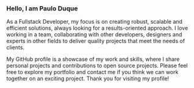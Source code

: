 ### Hello, I am Paulo Duque

As a Fullstack Developer, my focus is on creating robust, scalable and efficient solutions, always looking for a results-oriented approach. I love working in a team, collaborating with other developers, designers and experts in other fields to deliver quality projects that meet the needs of clients.

My GitHub profile is a showcase of my work and skills, where I share personal projects and contributions to open source projects. Please feel free to explore my portfolio and contact me if you think we can work together on an exciting project. Thank you for visiting my profile!


<!--
**PauloJTDuque/PauloJTDuque** is a ✨ _special_ ✨ repository because its `README.md` (this file) appears on your GitHub profile.

Here are some ideas to get you started:

- 🔭 I’m currently working on ...
- 🌱 I’m currently learning ...
- 👯 I’m looking to collaborate on ...
- 🤔 I’m looking for help with ...
- 💬 Ask me about ...
- 📫 How to reach me: ...
- 😄 Pronouns: ...
- ⚡ Fun fact: ...
-->
